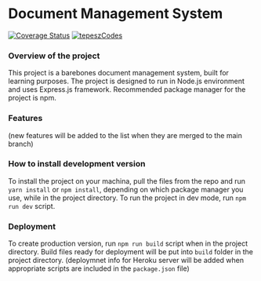 # Document Management System

[![Coverage Status](https://coveralls.io/repos/github/tepeszCodes/document-management-system/badge.svg?branch=chore/setup-ci-and-cd)](https://coveralls.io/github/tepeszCodes/document-management-system?branch=chore/setup-ci-and-cd) [![tepeszCodes](https://circleci.com/gh/tepeszCodes/document-management-system.svg?style=shield)](https://app.circleci.com/pipelines/github/tepeszCodes/document-management-system)

### Overview of the project
This project is a barebones document management system, built for learning purposes. The project is designed to run in Node.js environment and uses Express.js framework. Recommended package manager for the project is npm.

### Features
(new features will be added to the list when they are merged to the main branch)

### How to install development version
To install the project on your machina, pull the files from the repo and run `yarn install` or `npm install`, depending on which package manager you use, while in the project directory. To run the project in dev mode, run `npm run dev` script.

### Deployment
To create production version, run `npm run build` script when in the project directory. Build files ready for deployment will be put into `build` folder in the project directory.
(deploymnet info for Heroku server will be added when appropriate scripts are included in the `package.json` file)